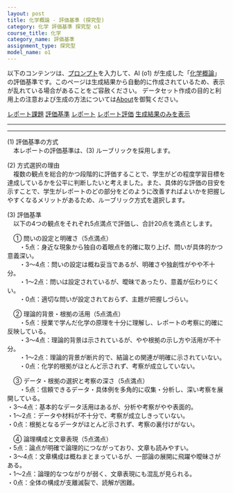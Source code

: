 ```yaml
---
layout: post
title: 化学概論 - 評価基準 (探究型)
category: 化学 評価基準 探究型 o1
course_title: 化学
category_name: 評価基準
assignment_type: 探究型
model_name: o1
---
```


以下のコンテンツは、[プロンプト](https://github.com/takedatoshiyuki/synthetic_assignments/tree/main/generated/化学/o1/prompt_評価基準-探究型.md)を入力して、AI (o1) が生成した「[化学概論](/contents/化学/)」の評価基準です。このページは生成結果から自動的に作成されているため、表示が乱れている場合があることをご容赦ください。
データセット作成の目的と利用上の注意および生成の方法については[About](/About)を御覧ください。

[レポート課題](../レポート課題-探究型)
[評価基準](../評価基準-探究型)
[レポート](../レポート-探究型)
[レポート評価](../レポート評価-探究型)
[生成結果のみを表示](https://github.com/takedatoshiyuki/synthetic_assignments/tree/main/generated/化学/o1/評価基準-探究型.md)
  

***
***
  
(1) 評価基準の方式  
　本レポートの評価基準は、(3) ルーブリックを採用します。  

(2) 方式選択の理由  
　複数の観点を総合的かつ段階的に評価することで、学生がどの程度学習目標を達成しているかを公平に判断したいと考えました。また、具体的な評価の目安を示すことで、学生がレポートのどの部分をどのように改善すればよいかを把握しやすくなるメリットがあるため、ルーブリック方式を選択します。  

(3) 評価基準  
　以下の4つの観点をそれぞれ5点満点で評価し、合計20点を満点とします。  

　① 問いの設定と明確さ（5点満点）  
　　・5点：身近な現象から独自の着眼点を的確に取り上げ、問いが具体的かつ意義深い。  
　　・3～4点：問いの設定は概ね妥当であるが、明確さや独創性がやや不十分。  
　　・1～2点：問いは設定されているが、曖昧であったり、意義が伝わりにくい。  
　　・0点：適切な問いが設定されておらず、主題が把握しづらい。  

　② 理論的背景・根拠の活用（5点満点）  
　　・5点：授業で学んだ化学の原理を十分に理解し、レポートの考察に的確に反映している。  
　　・3～4点：理論的背景は示されているが、やや根拠の示し方や活用が不十分。  
　　・1～2点：理論的背景が断片的で、結論との関連が明確に示されていない。  
　　・0点：化学的根拠がほとんど示されず、考察が成立していない。  

　③ データ・根拠の選択と考察の深さ（5点満点）  
　　・5点：信頼できるデータ・具体例を多角的に収集・分析し、深い考察を展開している。  
	・3～4点：基本的なデータ活用はあるが、分析や考察がやや表面的。  
	・1～2点：データや材料が不十分で、考察が成立しきっていない。  
	・0点：根拠となるデータがほとんど示されず、考察の裏付けがない。  

　④ 論理構成と文章表現（5点満点）  
	・5点：論点が明確で論理的につながっており、文章も読みやすい。  
	・3～4点：文章構成は概ねまとまっているが、一部論の展開に飛躍や曖昧さがある。  
	・1～2点：論理的なつながりが弱く、文章表現にも混乱が見られる。  
	・0点：全体の構成が支離滅裂で、読解が困難。
